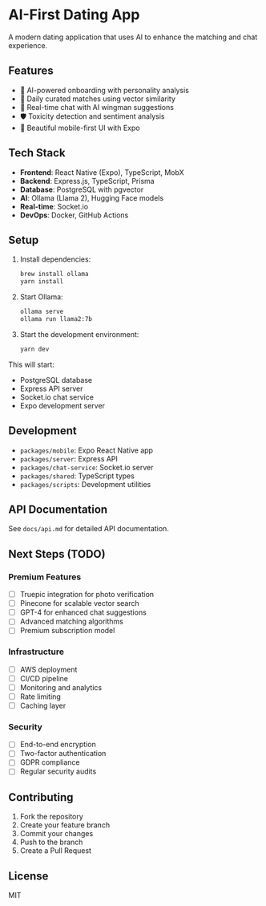# AI-First Dating App

A modern dating application that uses AI to enhance the matching and chat experience.

## Features

- 🤖 AI-powered onboarding with personality analysis
- 💝 Daily curated matches using vector similarity
- 💬 Real-time chat with AI wingman suggestions
- 🛡️ Toxicity detection and sentiment analysis
- 📱 Beautiful mobile-first UI with Expo

## Tech Stack

- **Frontend**: React Native (Expo), TypeScript, MobX
- **Backend**: Express.js, TypeScript, Prisma
- **Database**: PostgreSQL with pgvector
- **AI**: Ollama (Llama 2), Hugging Face models
- **Real-time**: Socket.io
- **DevOps**: Docker, GitHub Actions

## Setup

1. Install dependencies:

   ```bash
   brew install ollama
   yarn install
   ```

2. Start Ollama:

   ```bash
   ollama serve
   ollama run llama2:7b
   ```

3. Start the development environment:
   ```bash
   yarn dev
   ```

This will start:

- PostgreSQL database
- Express API server
- Socket.io chat service
- Expo development server

## Development

- `packages/mobile`: Expo React Native app
- `packages/server`: Express API
- `packages/chat-service`: Socket.io server
- `packages/shared`: TypeScript types
- `packages/scripts`: Development utilities

## API Documentation

See `docs/api.md` for detailed API documentation.

## Next Steps (TODO)

### Premium Features

- [ ] Truepic integration for photo verification
- [ ] Pinecone for scalable vector search
- [ ] GPT-4 for enhanced chat suggestions
- [ ] Advanced matching algorithms
- [ ] Premium subscription model

### Infrastructure

- [ ] AWS deployment
- [ ] CI/CD pipeline
- [ ] Monitoring and analytics
- [ ] Rate limiting
- [ ] Caching layer

### Security

- [ ] End-to-end encryption
- [ ] Two-factor authentication
- [ ] GDPR compliance
- [ ] Regular security audits

## Contributing

1. Fork the repository
2. Create your feature branch
3. Commit your changes
4. Push to the branch
5. Create a Pull Request

## License

MIT
